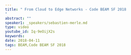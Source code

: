 ```yaml
---
title: " From Cloud to Edge Networks - Code BEAM SF 2018
"
abstract: ""
speaker1: _speakers/sebastien-merle.md
type: video
youtube_id: Iq-9eOijX2s
keywords: 
date: 2018-04-11
tags: BEAM,Code BEAM SF 2018
---
```


